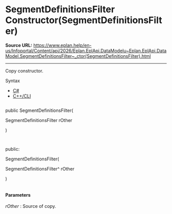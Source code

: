 # SegmentDefinitionsFilter Constructor(SegmentDefinitionsFilter)

**Source URL:** https://www.eplan.help/en-us/Infoportal/Content/api/2026/Eplan.EplApi.DataModelu~Eplan.EplApi.DataModel.SegmentDefinitionsFilter~_ctor(SegmentDefinitionsFilter).html

---

Copy constructor.

Syntax

- [C#](#i-syntax-CS)
- [C++/CLI](#i-syntax-CPP2005)

```
```
public SegmentDefinitionsFilter( 

   SegmentDefinitionsFilter rOther

)
```
```

```
```
public:

SegmentDefinitionsFilter( 

   SegmentDefinitionsFilter^ rOther

)
```
```

#### Parameters

*rOther*
:   Source of copy.
